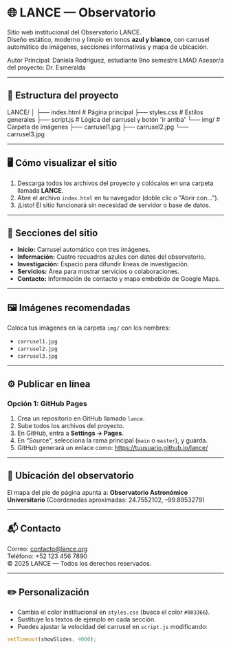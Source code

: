 # 🌐 LANCE — Observatorio

Sitio web institucional del Observatorio LANCE.  
Diseño estático, moderno y limpio en tonos **azul y blanco**, con carrusel automático de imágenes, secciones informativas y mapa de ubicación.

Autor Principal: Daniela Rodríguez, estudiante 9no semestre LMAD
Asesor/a del proyecto: Dr. Esmeralda

---

## 📁 Estructura del proyecto

LANCE/
│
├── index.html # Página principal
├── styles.css # Estilos generales
├── script.js # Lógica del carrusel y botón 'ir arriba'
└── img/ # Carpeta de imágenes
├── carrusel1.jpg
├── carrusel2.jpg
└── carrusel3.jpg


---

## 🖥️ Cómo visualizar el sitio

1. Descarga todos los archivos del proyecto y colócalos en una carpeta llamada **LANCE**.  
2. Abre el archivo `index.html` en tu navegador (doble clic o "Abrir con...").  
3. ¡Listo! El sitio funcionará sin necesidad de servidor o base de datos.

---

## 🧭 Secciones del sitio

- **Inicio:** Carrusel automático con tres imágenes.
- **Información:** Cuatro recuadros azules con datos del observatorio.
- **Investigación:** Espacio para difundir líneas de investigación.
- **Servicios:** Área para mostrar servicios o colaboraciones.
- **Contacto:** Información de contacto y mapa embebido de Google Maps.

---

## 🖼️ Imágenes recomendadas

Coloca tus imágenes en la carpeta `img/` con los nombres:

- `carrusel1.jpg`
- `carrusel2.jpg`
- `carrusel3.jpg`

---

## ⚙️ Publicar en línea

### Opción 1: **GitHub Pages**
1. Crea un repositorio en GitHub llamado `lance`.
2. Sube todos los archivos del proyecto.
3. En GitHub, entra a **Settings → Pages**.
4. En “Source”, selecciona la rama principal (`main` o `master`), y guarda.
5. GitHub generará un enlace como:
https://tuusuario.github.io/lance/


---

## 📍 Ubicación del observatorio

El mapa del pie de página apunta a:
**Observatorio Astronómico Universitario**
(Coordenadas aproximadas: 24.7552102, –99.8953279)

---

## 📬 Contacto

Correo: contacto@lance.org  
Teléfono: +52 123 456 7890  
© 2025 LANCE — Todos los derechos reservados.

---

## ✏️ Personalización

- Cambia el color institucional en `styles.css` (busca el color `#003366`).
- Sustituye los textos de ejemplo en cada sección.
- Puedes ajustar la velocidad del carrusel en `script.js` modificando:
```js
setTimeout(showSlides, 4000);

